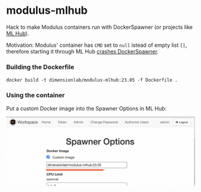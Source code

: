 # modulus-mlhub

Hack to make Modulus containers run with DockerSpawner (or projects like [ML Hub](https://github.com/ml-tooling/ml-hub)).

Motivation: Modulus' container has `CMD` set to `null` istead of empty list `[]`, therefore starting it through ML Hub [crashes DockerSpawner](https://github.com/jupyterhub/jupyterhub/issues/3805).

### Building the Dockerfile

```
docker build -t dimensionlab/modulus-mlhub:23.05 -f Dockerfile .
```

### Using the container

Put a custom Docker image into the Spawner Options in ML Hub:

![ML Hub setup](mlhub.png)